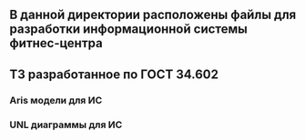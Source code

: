 ## В данной директории расположены файлы для разработки информационной системы фитнес-центра
## ТЗ разработанное по ГОСТ 34.602
### Aris модели для ИС
### UNL диаграммы для ИС
